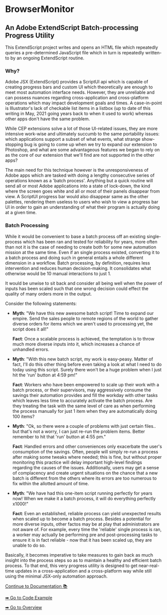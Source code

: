# BrowserMonitor
## An Adobe ExtendScript Batch-processing Progress Utility

This ExtendScript project writes and opens an HTML file which repeatedly queries a pre-determined JavaScript file which in turn is repeatedly written-to by an ongoing ExtendScript routine.

### Why?
Adobe JSX (ExtendScript) provides a ScriptUI api which is capable of creating progress bars and custom UI which theoretically are enough to meet most automation interface needs. However, they are unreliable and can possess nuances regarding cross-application and cross-platform operations which may impact development goals and times. A case-in-point is Illustrator's lack of checkable list items in a listbox (up to date of this writing in May, 2021 going years back to when it used to work) whereas other apps don't have the same problem.

While CEP extensions solve a lot of those UI-related issues, they are more intensive work-wise and ultimately succumb to the same portability issues: which applications support a subset of what events, what strange show-stopping bug is going to come up when we try to expand our extension to Photoshop, and what are some advantageous features we began to rely on as the core of our extension that we'll find are not supported in the other apps?

The main need for this technique however is the unresponsiveness of Adobe apps which are tasked with doing a lengthy consecutive series of operations known as a 'batch process'. Anything but a quick routine will send all or most Adobe applications into a state of lock-down, the kind where the screen goes white and all or most of their panels disappear from view. A ScriptUI progress bar would also disappear same as the other palettes, rendering them useless to users who wish to view a progress bar UI in order to gain an understanding of what their program is actually doing at a given time.

### Batch Processing
While it would be convenient to base a batch process off an existing single-process which has been ran and tested for reliability for years, more often than not it is the case of needing to create both for some new automation mission at the same time. Even if an single process existed, converting it to a batch process and doing such in general entails a whole different dimension in a workflow. Batch processing, by definition, requires less intervention and reduces human decision-making. It consolidates what otherwise would be 10 manual interactions to just 1.

It would be unwise to sit back and consider all being well when the power of inputs has been scaled such that one wrong decision could effect the quality of many orders more in the output.

Consider the following statements:

* 
	**Myth**: "We have this new awesome batch script! Time to expand our empire. Send the sales people to remote regions of the world to gather diverse orders for items which we aren't used to processing yet, the script does it all!"
	
	**Fact**: Once a scalable process is achieved, the temptation is to throw much more diverse inputs into it, which increases a chance of unhandled errors.

* 
	**Myth**: "With this new batch script, my work is easy-peasy. Matter of fact, I'll do this other thing before even taking a look at what I need to do today using this script. Surely there won't be a huge problem when I just hit the 'run' button at 4:59 pm!"

	**Fact**: Workers who have been empowered to scale up their work with a batch process, or their supervisors, may aggressively consume the savings their automation provides and fill the workday with other tasks which leaves less time to accurately activate the batch process. Are they treating the task with the same level of care as when performing the process manually for just 1 item when they are automatically doing 100 items?

* 
	**Myth**: "Ok, so there were a couple of problems with just certain files.. but that's not a worry, I can just re-run the problem items. Better remember to hit that 'run' button at 4:55 pm."

	**Fact**: Handled errors and other conveniences only exacerbate the user's consumption of the savings. Often, people will simply re-run a process after making some tweaks where needed; this is fine, but without proper monitoring this practice will delay important high-level findings regarding the causes of the issues. Additionally, users may get a sense of complacency and create urgent situations on the chance that a new batch is different from the others where its errors are too numerous to fix within the allotted amount of time.

* 
	**Myth**: "We have had this one-item script running perfectly for years now! When we make it a batch process, it will do everything perfectly x1000!"

	**Fact**: Even an established, reliable process can yield unexpected results when scaled up to become a batch process. Besides a potential for more diverse inputs, other factos may be at play that administrators are not aware of. For example, every time the 'reliable' single process is ran, a worker may actually be performing pre and post-processing tasks to ensure it is in fact reliable - now that it has been scaled up, they are unable to do so.

Basically, it becomes imperative to take measures to gain back as much insight into the process steps so as to maintain a healthy and efficient batch process. To that end, this very progress utility is designed to get near-real-time updates in a cross-application and a cross-platform way while still using the minimal JSX-only automation approach.

[Continue to Documentation 📚](Documentation.md)

[➡ Go to Code Example](Code%20Example.md)

[➡ Go to Overview](Overview.md)